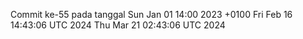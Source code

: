 Commit ke-55 pada tanggal Sun Jan 01 14:00 2023 +0100
Fri Feb 16 14:43:06 UTC 2024
Thu Mar 21 02:43:06 UTC 2024
